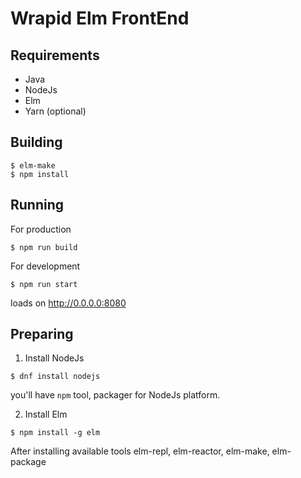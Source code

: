 # Wrapid Elm FrontEnd

## Requirements
- Java
- NodeJs
- Elm
- Yarn (optional)

## Building

```
$ elm-make
$ npm install
```

## Running
For production
```
$ npm run build
```

For development
```
$ npm run start
```
loads on http://0.0.0.0:8080


## Preparing 

1. Install NodeJs
```
$ dnf install nodejs
```
you'll have `npm` tool, packager for NodeJs platform.

2. Install Elm

```
$ npm install -g elm
```
After installing available tools elm-repl, elm-reactor, elm-make, elm-package
